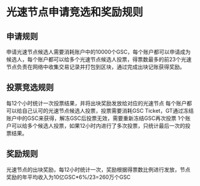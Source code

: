 # 光速节点申请竞选和奖励规则

## 申请规则
申请光速节点候选人需要消耗账户中的10000个GSC，每个账户都可以申请成为候选人，每个账户都可以给多个光速节点候选人投票，得票数最多的前23个光速节点负责在网络中收集交易记录并打包到区块，通过完成出块记账获得奖励。

## 投票竞选规则
每12个小时统计一次投票结果，并将出块奖励发放给对应的光速节点
每个账户都可以给自己认可的光速节点候选人投票，投票需要消耗GSC Ticket，GT通过冻结账户中的GSC来获得，解冻GSC后投票无效，需要重新冻结GSC再次投票
1个账户可以给多个候选人投票，如果12小时内进行了多次投票，只统计最后一次的投票结果。

## 奖励规则
光速节点的出块奖励，每12小时统计一次，奖励根据得票数比例进行发放，节点奖励的年平均收入为10亿GSC*6%/23=260万个GSC


